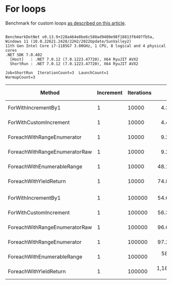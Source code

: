 ﻿# For loops

Benchmark for custom loops [as described on this article](https://habr.com/en/post/575916/).

```

BenchmarkDotNet v0.13.9+228a464e8be6c580ad9408e98f18813f6407fb5a, Windows 11 (10.0.22621.2428/22H2/2022Update/SunValley2)
11th Gen Intel Core i7-1185G7 3.00GHz, 1 CPU, 8 logical and 4 physical cores
.NET SDK 7.0.402
  [Host]   : .NET 7.0.12 (7.0.1223.47720), X64 RyuJIT AVX2
  ShortRun : .NET 7.0.12 (7.0.1223.47720), X64 RyuJIT AVX2

Job=ShortRun  IterationCount=3  LaunchCount=1  
WarmupCount=3  

```
| Method                        | Increment | Iterations | Mean         | Error         | StdDev      | StdErr     | Min          | Max          | Op/s      | Ratio | Allocated | Alloc Ratio |
|------------------------------ |---------- |----------- |-------------:|--------------:|------------:|-----------:|-------------:|-------------:|----------:|------:|----------:|------------:|
| ForWithIncrementBy1           | 1         | 10000      |     4.352 μs |     0.7871 μs |   0.0431 μs |  0.0249 μs |     4.303 μs |     4.382 μs | 229,754.4 |  1.00 |         - |          NA |
| ForWithCustomIncrement        | 1         | 10000      |     4.452 μs |     0.7473 μs |   0.0410 μs |  0.0236 μs |     4.408 μs |     4.490 μs | 224,619.0 |  1.02 |         - |          NA |
| ForeachWithRangeEnumerator    | 1         | 10000      |     9.245 μs |     5.7300 μs |   0.3141 μs |  0.1813 μs |     8.934 μs |     9.562 μs | 108,164.8 |  2.12 |         - |          NA |
| ForeachWithRangeEnumeratorRaw | 1         | 10000      |     9.266 μs |     9.5508 μs |   0.5235 μs |  0.3022 μs |     8.752 μs |     9.799 μs | 107,926.6 |  2.13 |         - |          NA |
| ForeachWithEnumerableRange    | 1         | 10000      |    48.103 μs |    24.4203 μs |   1.3386 μs |  0.7728 μs |    47.022 μs |    49.600 μs |  20,788.8 | 11.05 |      40 B |          NA |
| ForeachWithYieldReturn        | 1         | 10000      |    74.811 μs |    57.7190 μs |   3.1638 μs |  1.8266 μs |    72.013 μs |    78.244 μs |  13,366.9 | 17.19 |      56 B |          NA |
|                               |           |            |              |               |             |            |              |              |           |       |           |             |
| ForWithIncrementBy1           | 1         | 100000     |    54.613 μs |   315.4563 μs |  17.2912 μs |  9.9831 μs |    42.319 μs |    74.385 μs |  18,310.6 |  1.00 |         - |          NA |
| ForWithCustomIncrement        | 1         | 100000     |    56.309 μs |    55.7556 μs |   3.0562 μs |  1.7645 μs |    53.136 μs |    59.233 μs |  17,759.3 |  1.10 |         - |          NA |
| ForeachWithRangeEnumeratorRaw | 1         | 100000     |    96.670 μs |    36.7576 μs |   2.0148 μs |  1.1632 μs |    94.442 μs |    98.362 μs |  10,344.4 |  1.88 |         - |          NA |
| ForeachWithRangeEnumerator    | 1         | 100000     |    97.284 μs |    29.6327 μs |   1.6243 μs |  0.9378 μs |    96.287 μs |    99.158 μs |  10,279.2 |  1.88 |         - |          NA |
| ForeachWithEnumerableRange    | 1         | 100000     |   587.539 μs |   210.1372 μs |  11.5183 μs |  6.6501 μs |   575.992 μs |   599.028 μs |   1,702.0 | 11.41 |      40 B |          NA |
| ForeachWithYieldReturn        | 1         | 100000     | 1,188.590 μs | 2,872.8275 μs | 157.4694 μs | 90.9150 μs | 1,016.801 μs | 1,326.090 μs |     841.3 | 23.57 |      56 B |          NA |
